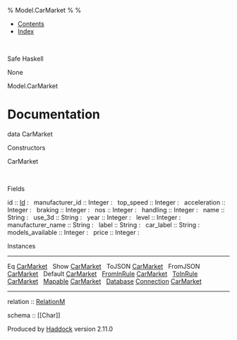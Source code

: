 % Model.CarMarket
% 
% 

-   [Contents](index.html)
-   [Index](doc-index.html)

 

Safe Haskell

None

Model.CarMarket

Documentation
=============

data CarMarket

Constructors

CarMarket

 

Fields

id :: [Id](Model-General.html#t:Id)
:    
manufacturer\_id :: Integer
:    
top\_speed :: Integer
:    
acceleration :: Integer
:    
braking :: Integer
:    
nos :: Integer
:    
handling :: Integer
:    
name :: String
:    
use\_3d :: String
:    
year :: Integer
:    
level :: Integer
:    
manufacturer\_name :: String
:    
label :: String
:    
car\_label :: String
:    
models\_available :: Integer
:    
price :: Integer
:    

Instances

  --------------------------------------------------------------------------------------------------------------------------------------------- ---
  Eq [CarMarket](Model-CarMarket.html#t:CarMarket)                                                                                               
  Show [CarMarket](Model-CarMarket.html#t:CarMarket)                                                                                             
  ToJSON [CarMarket](Model-CarMarket.html#t:CarMarket)                                                                                           
  FromJSON [CarMarket](Model-CarMarket.html#t:CarMarket)                                                                                         
  Default [CarMarket](Model-CarMarket.html#t:CarMarket)                                                                                          
  [FromInRule](Data-InRules.html#t:FromInRule) [CarMarket](Model-CarMarket.html#t:CarMarket)                                                     
  [ToInRule](Data-InRules.html#t:ToInRule) [CarMarket](Model-CarMarket.html#t:CarMarket)                                                         
  [Mapable](Model-General.html#t:Mapable) [CarMarket](Model-CarMarket.html#t:CarMarket)                                                          
  [Database](Model-General.html#t:Database) [Connection](Data-SqlTransaction.html#t:Connection) [CarMarket](Model-CarMarket.html#t:CarMarket)    
  --------------------------------------------------------------------------------------------------------------------------------------------- ---

relation :: [RelationM](Data-Relation.html#t:RelationM)

schema :: [[Char]]

Produced by [Haddock](http://www.haskell.org/haddock/) version 2.11.0
